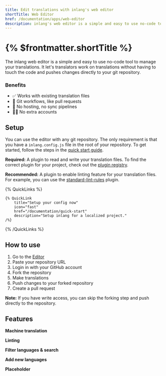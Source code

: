 ```yaml
---
title: Edit translations with inlang's web editor
shortTitle: Web Editor
href: /documentation/apps/web-editor
description: inlang's web editor is a simple and easy to use no-code tool to manage your translations.
---
```


# {% $frontmatter.shortTitle %}

The inlang web editor is a simple and easy to use no-code tool to manage your translations. It let's translators work on translations without having to touch the code and pushes changes directly to your git repository.

### Benefits

- ✅ Works with existing translation files
- 🔀 Git workflows, like pull requests
- 🚫 No hosting, no sync pipelines
- 🙅‍♂️ No extra accounts

## Setup

You can use the editor with any git repository. The only requirement is that you have a `inlang.config.js` file in the root of your repository. To get started, follow the steps in the [quick start guide](/documentation/quick-start).

**Required:**
A plugin to read and write your translation files. To find the correct plugin for your project, check out the [plugin registry](/documentation/plugins/registry).

**Recommended:**
A plugin to enable linting feature for your translation files. For example, you can use the [standard-lint-rules](https://github.com/inlang/plugin-standard-lint-rules) plugin.

{% QuickLinks %}

    {% QuickLink
        title="Setup your config now"
        icon="fast"
        href="/documentation/quick-start"
        description="Setup inlang for a localized project."
    /%}

{% /QuickLinks %}

## How to use

1. Go to the [Editor](https://inlang.com/editor)
2. Paste your repository URL
3. Login in with your GitHub account
4. Fork the repository
5. Make translations
6. Push changes to your forked repository
7. Create a pull request

**Note:** If you have write access, you can skip the forking step and push directly to the repository.

## Features

**Machine translation**

**Linting**

**Filter languages & search**

**Add new languages**

**Placeholder**
